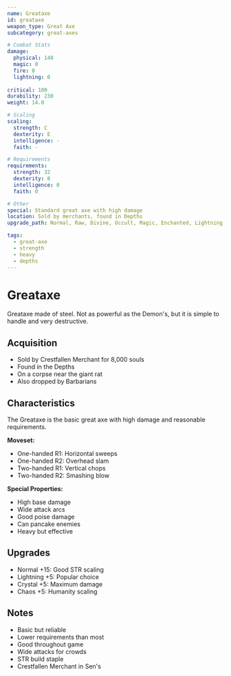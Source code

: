 ```yaml
---
name: Greataxe
id: greataxe
weapon_type: Great Axe
subcategory: great-axes

# Combat Stats
damage:
  physical: 140
  magic: 0
  fire: 0
  lightning: 0
  
critical: 100
durability: 230
weight: 14.0

# Scaling
scaling:
  strength: C
  dexterity: E
  intelligence: -
  faith: -

# Requirements
requirements:
  strength: 32
  dexterity: 8
  intelligence: 0
  faith: 0

# Other
special: Standard great axe with high damage
location: Sold by merchants, found in Depths
upgrade_path: Normal, Raw, Divine, Occult, Magic, Enchanted, Lightning, Crystal, Fire, Chaos

tags:
  - great-axe
  - strength
  - heavy
  - depths
---
```


# Greataxe

Greataxe made of steel. Not as powerful as the Demon's, but it is simple to handle and very destructive.

## Acquisition
- Sold by Crestfallen Merchant for 8,000 souls
- Found in the Depths
- On a corpse near the giant rat
- Also dropped by Barbarians

## Characteristics
The Greataxe is the basic great axe with high damage and reasonable requirements.

**Moveset:**
- One-handed R1: Horizontal sweeps
- One-handed R2: Overhead slam
- Two-handed R1: Vertical chops
- Two-handed R2: Smashing blow

**Special Properties:**
- High base damage
- Wide attack arcs
- Good poise damage
- Can pancake enemies
- Heavy but effective

## Upgrades
- Normal +15: Good STR scaling
- Lightning +5: Popular choice
- Crystal +5: Maximum damage
- Chaos +5: Humanity scaling

## Notes
- Basic but reliable
- Lower requirements than most
- Good throughout game
- Wide attacks for crowds
- STR build staple
- Crestfallen Merchant in Sen's